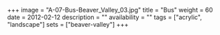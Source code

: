 +++
image = "A-07-Bus-Beaver_Valley_03.jpg"
title = "Bus"
weight = 60
date = 2012-02-12
description = ""
availability = ""
tags = ["acrylic", "landscape"]
sets = ["beaver-valley"]
+++
